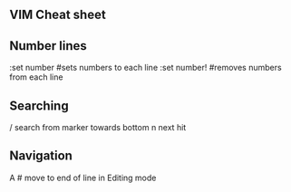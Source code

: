 VIM Cheat sheet
---

Number lines
---
:set number   #sets numbers to each line
:set number!  #removes numbers from each line

Searching
---
/ search from marker towards bottom
n next hit

Navigation
---
A # move to end of line in Editing mode